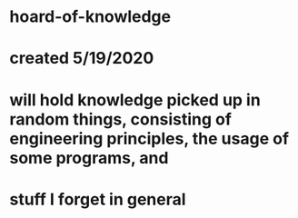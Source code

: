 # hoard-of-knowledge

# created 5/19/2020
# will hold knowledge picked up in random things, consisting of engineering principles, the usage of some programs, and
# stuff I forget in general
